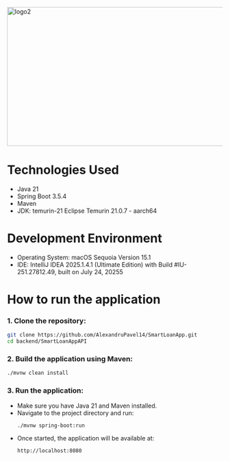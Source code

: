 <img width="1024" height="325" alt="logo2" src="https://github.com/user-attachments/assets/04896e84-ecaf-4020-aa78-6160f923574a" />

# Technologies Used

- Java 21
- Spring Boot 3.5.4
- Maven
- JDK: temurin-21 Eclipse Temurin 21.0.7 - aarch64

# Development Environment

- Operating System: macOS Sequoia Version 15.1
- IDE: IntelliJ IDEA 2025.1.4.1 (Ultimate Edition) with Build #IU-251.27812.49, built on July 24, 20255

# How to run the application

### 1. Clone the repository:
   ```bash
   git clone https://github.com/AlexandruPavel14/SmartLoanApp.git
   cd backend/SmartLoanAppAPI
   ```

### 2. Build the application using Maven:
   ```bash
   ./mvnw clean install
   ```

### 3. Run the application:
- Make sure you have Java 21 and Maven installed.
- Navigate to the project directory and run:
   ```bash
   ./mvnw spring-boot:run
   ```
- Once started, the application will be available at:
    ```
    http://localhost:8080
    ```